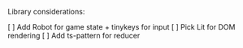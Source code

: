 Library considerations:

[ ] Add Robot for game state + tinykeys for input
[ ] Pick Lit for DOM rendering
[ ] Add ts-pattern for reducer

